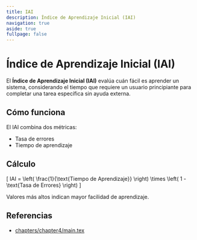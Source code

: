 ```yaml
---
title: IAI
description: Índice de Aprendizaje Inicial (IAI)
navigation: true
aside: true
fullpage: false
---
```


# Índice de Aprendizaje Inicial (IAI)

El **Índice de Aprendizaje Inicial (IAI)** evalúa cuán fácil es aprender un sistema, considerando el tiempo que requiere un usuario principiante para completar una tarea específica sin ayuda externa.

## Cómo funciona

El IAI combina dos métricas:
- Tasa de errores
- Tiempo de aprendizaje

## Cálculo

\[
IAI = \left( \frac{1}{\text{Tiempo de Aprendizaje}} \right) \times \left( 1 - \text{Tasa de Errores} \right)
\]

Valores más altos indican mayor facilidad de aprendizaje.

## Referencias

- [chapters/chapter4/main.tex](chapters/chapter4/main.tex)